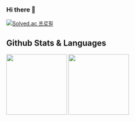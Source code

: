 ### Hi there 👋

[![Solved.ac
프로필](http://mazassumnida.wtf/api/generate_badge?boj=pairy624)](https://solved.ac/pairy624)


## Github Stats & Languages
<div>
<img src="https://github-readme-stats.vercel.app/api?username=FallingStar624&show_icons=true&count_private=true&hide_border=true" align="top" style="height: 10rem" />
<img src="https://github-readme-stats.vercel.app/api/top-langs/?username=FallingStar624&hide_border=true&layout=compact" align="top" style="height: 10rem" />
</div>
